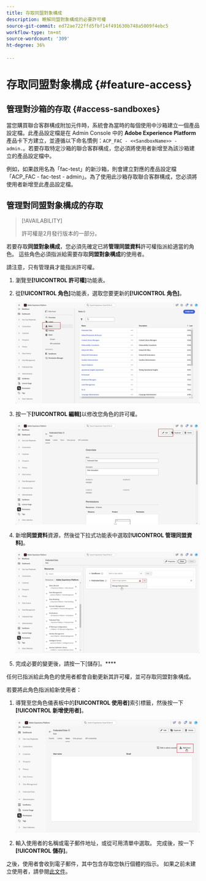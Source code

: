 ```yaml
---
title: 存取同盟對象構成
description: 瞭解同盟對象構成的必要許可權
source-git-commit: ed72ae722ffd5fbf14f491630b748a5009f4ebc5
workflow-type: tm+mt
source-wordcount: '309'
ht-degree: 36%

---
```


# 存取同盟對象構成 {#feature-access}

## 管理對沙箱的存取 {#access-sandboxes}

當您購買聯合客群構成附加元件時，系統會為當時的每個使用中沙箱建立一個產品設定檔。此產品設定檔是在 Admin Console 中的 **Adobe Experience Platform** 產品卡下方建立，並遵循以下命名慣例：`ACP_FAC - <<SandboxName>> - admin.`。若要存取特定沙箱的聯合客群構成，您必須將使用者新增至為該沙箱建立的產品設定檔中。

例如，如果啟用名為「fac-test」的新沙箱，則會建立對應的產品設定檔「ACP_FAC - fac-test - admin」。為了使用此沙箱存取聯合客群構成，您必須將使用者新增至此產品設定檔。

## 管理對同盟對象構成的存取

>[!AVAILABILITY]
>
>許可權是2月發行版本的一部分。

若要存取&#x200B;**同盟對象構成**，您必須先確定已將&#x200B;**管理同盟資料**&#x200B;許可權指派給適當的角色。 這些角色必須指派給需要存取&#x200B;**同盟對象構成**&#x200B;的使用者。

請注意，只有管理員才能指派許可權。

1. 瀏覽至&#x200B;**[!UICONTROL 許可權]**&#x200B;功能表。

1. 從&#x200B;**[!UICONTROL 角色]**&#x200B;功能表，選取您要更新的&#x200B;**[!UICONTROL 角色]**。

   ![](assets/access_fda_1.png)

1. 按一下&#x200B;**[!UICONTROL 編輯]**&#x200B;以修改您角色的許可權。

   ![](assets/access_fda_2.png)

1. 新增&#x200B;**同盟資料**&#x200B;資源，然後從下拉式功能表中選取&#x200B;**[!UICONTROL 管理同盟資料]**。

   ![](assets/access_fda_3.png)

1. 完成必要的變更後，請按一下[儲存]。****

任何已指派給此角色的使用者都會自動更新其許可權，並可存取同盟對象構成。

若要將此角色指派給新使用者：

1. 導覽至您角色儀表板中的&#x200B;**[!UICONTROL 使用者]**&#x200B;索引標籤，然後按一下&#x200B;**[!UICONTROL 新增使用者]**。

   ![](assets/access_fda_4.png)

1. 輸入使用者的名稱或電子郵件地址，或從可用清單中選取。 完成後，按一下&#x200B;**[!UICONTROL 儲存]**。

之後，使用者會收到電子郵件，其中包含存取您執行個體的指示。 如果之前未建立使用者，請參閱[此文件](https://experienceleague.adobe.com/zh-hant/docs/experience-platform/access-control/abac/permissions-ui/users)。


